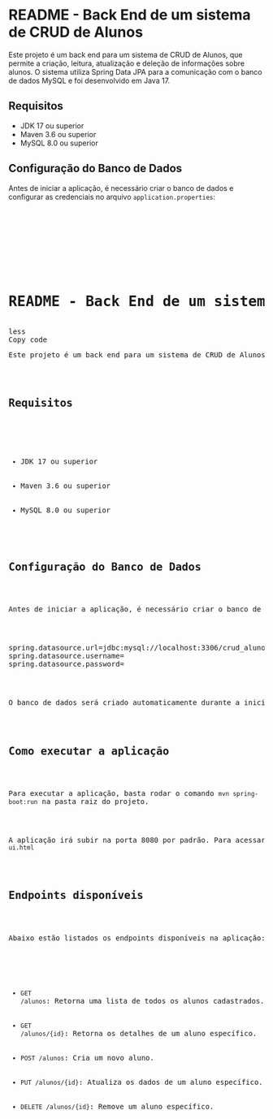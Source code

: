 <!DOCTYPE html>
<html>
  <head>
    <meta charset="UTF-8">
    <title>README - Back End de um sistema de CRUD de Alunos</title>
  </head>
  <body>
    <h1>README - Back End de um sistema de CRUD de Alunos</h1>
    <p>Este projeto é um back end para um sistema de CRUD de Alunos, que permite a criação, leitura, atualização e deleção de informações sobre alunos. O sistema utiliza Spring Data JPA para a comunicação com o banco de dados MySQL e foi desenvolvido em Java 17.</p>

<h2>Requisitos</h2>

<ul>
  <li>JDK 17 ou superior</li>
  <li>Maven 3.6 ou superior</li>
  <li>MySQL 8.0 ou superior</li>
</ul>

<h2>Configuração do Banco de Dados</h2>

<p>Antes de iniciar a aplicação, é necessário criar o banco de dados e configurar as credenciais no arquivo <code>application.properties</code>:</p>

<pre>
<!DOCTYPE html>
<html>
  <head>
    <meta charset="UTF-8">
    <title>README - Back End de um sistema de CRUD de Alunos</title>
  </head>
  <body>
    <h1>README - Back End de um sistema de CRUD de Alunos</h1>
less
Copy code
<p>Este projeto é um back end para um sistema de CRUD de Alunos, que permite a criação, leitura, atualização e deleção de informações sobre alunos. O sistema utiliza Spring Data JPA para a comunicação com o banco de dados MySQL e foi desenvolvido em Java 17.</p>

<h2>Requisitos</h2>

<ul>
  <li>JDK 17 ou superior</li>
  <li>Maven 3.6 ou superior</li>
  <li>MySQL 8.0 ou superior</li>
</ul>

<h2>Configuração do Banco de Dados</h2>

<p>Antes de iniciar a aplicação, é necessário criar o banco de dados e configurar as credenciais no arquivo <code>application.properties</code>:</p>

<pre>
spring.datasource.url=jdbc:mysql://localhost:3306/crud_alunos
spring.datasource.username=<seu_username>
spring.datasource.password=<sua_senha>
</pre>
<p>O banco de dados será criado automaticamente durante a inicialização da aplicação graças à biblioteca Flyway, que irá executar as migrações necessárias.</p>

<h2>Como executar a aplicação</h2>

<p>Para executar a aplicação, basta rodar o comando <code>mvn spring-boot:run</code> na pasta raiz do projeto.</p>

<p>A aplicação irá subir na porta 8080 por padrão. Para acessar o Swagger e testar os endpoints, basta acessar o seguinte endereço: <code>http://localhost:8080/swagger-ui.html</code></p>

<h2>Endpoints disponíveis</h2>

<p>Abaixo estão listados os endpoints disponíveis na aplicação:</p>

<ul>
  <li><code>GET /alunos</code>: Retorna uma lista de todos os alunos cadastrados.</li>
  <li><code>GET /alunos/{id}</code>: Retorna os detalhes de um aluno específico.</li>
  <li><code>POST /alunos</code>: Cria um novo aluno.</li>
  <li><code>PUT /alunos/{id}</code>: Atualiza os dados de um aluno específico.</li>
  <li><code>DELETE /alunos/{id}</code>: Remove um aluno específico.</li>
</ul>


